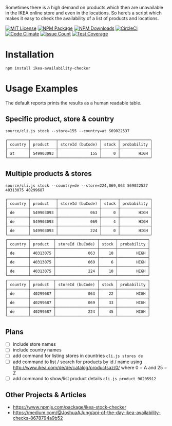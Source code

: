 Sometimes there is a high demand on products which then are unavailable in the IKEA online store and even in the locations. So here’s a script which makes it easy to check the availability of a list of products and locations.

[![MIT License](https://badges.frapsoft.com/os/mit/mit.svg?v=102)](https://github.com/ellerbrock/open-source-badge/)
[![NPM Package](https://badge.fury.io/js/ikea-availability-checker.svg)](https://www.npmjs.com/package/ikea-availability-checker)
[![NPM Downloads](https://img.shields.io/npm/dt/ikea-availability-checker.svg)](https://www.npmjs.com/package/ikea-availability-checker)
[![CircleCI](https://circleci.com/gh/Ephigenia/ikea-availability-checker.svg?style=svg&circle-token=1907356b3e852337a9e5f96d9b99ef1942c4ffa2)](https://circleci.com/gh/Ephigenia/ikea-availability-checker)
[![Code Climate](https://codeclimate.com/repos/589349c587faa17fe100582d/badges/3242f2d4075babd0dd9f/gpa.svg)](https://codeclimate.com/repos/589349c587faa17fe100582d/feed)
[![Issue Count](https://codeclimate.com/repos/589349c587faa17fe100582d/badges/3242f2d4075babd0dd9f/issue_count.svg)](https://codeclimate.com/repos/589349c587faa17fe100582d/feed)
[![Test Coverage](https://codeclimate.com/repos/589349c587faa17fe100582d/badges/3242f2d4075babd0dd9f/coverage.svg)](https://codeclimate.com/repos/589349c587faa17fe100582d/coverage)

# Installation

    npm install ikea-availability-checker

# Usage Examples

The default reports prints the results as a human readable table.

## Specific product, store & country

    source/cli.js stock --store=155 --country=at S69022537

```
┌─────────┬───────────┬──────────────────┬───────┬─────────────┐
│ country │ product   │ storeId (buCode) │ stock │ probability │
├─────────┼───────────┼──────────────────┼───────┼─────────────┤
│ at      │ S49903093 │              155 │     0 │        HIGH │
└─────────┴───────────┴──────────────────┴───────┴─────────────┘
```

## Multiple products & stores

    source/cli.js stock --country=de --store=224,069,063 S69022537 40313075 40299687

```
┌─────────┬───────────┬──────────────────┬───────┬─────────────┐
│ country │ product   │ storeId (buCode) │ stock │ probability │
├─────────┼───────────┼──────────────────┼───────┼─────────────┤
│ de      │ S49903093 │              063 │     0 │        HIGH │
├─────────┼───────────┼──────────────────┼───────┼─────────────┤
│ de      │ S49903093 │              069 │     4 │        HIGH │
├─────────┼───────────┼──────────────────┼───────┼─────────────┤
│ de      │ S49903093 │              224 │     0 │        HIGH │
└─────────┴───────────┴──────────────────┴───────┴─────────────┘
┌─────────┬──────────┬──────────────────┬───────┬─────────────┐
│ country │ product  │ storeId (buCode) │ stock │ probability │
├─────────┼──────────┼──────────────────┼───────┼─────────────┤
│ de      │ 40313075 │              063 │    10 │        HIGH │
├─────────┼──────────┼──────────────────┼───────┼─────────────┤
│ de      │ 40313075 │              069 │     6 │        HIGH │
├─────────┼──────────┼──────────────────┼───────┼─────────────┤
│ de      │ 40313075 │              224 │    10 │        HIGH │
└─────────┴──────────┴──────────────────┴───────┴─────────────┘
┌─────────┬──────────┬──────────────────┬───────┬─────────────┐
│ country │ product  │ storeId (buCode) │ stock │ probability │
├─────────┼──────────┼──────────────────┼───────┼─────────────┤
│ de      │ 40299687 │              063 │    22 │        HIGH │
├─────────┼──────────┼──────────────────┼───────┼─────────────┤
│ de      │ 40299687 │              069 │    33 │        HIGH │
├─────────┼──────────┼──────────────────┼───────┼─────────────┤
│ de      │ 40299687 │              224 │    45 │        HIGH │
└─────────┴──────────┴──────────────────┴───────┴─────────────┘
```

## Plans

- [ ] include store names
- [ ] include country names
- [ ] add command for listing stores in countries
      `cli.js stores de`
- [ ] add command to list / search for products by id / name using http://www.ikea.com/de/de/catalog/productsaz/0/ where 0 = A and 25 = Z
- [ ] add command to show/list product details
      `cli.js product 90205912`

## Other Projects & Articles

* https://www.npmjs.com/package/ikea-stock-checker
* https://medium.com/@JoshuaAJung/api-of-the-day-ikea-availability-checks-8678794a9b52

